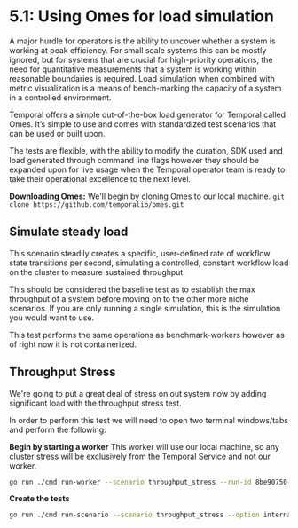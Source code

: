 # 5.1: Using Omes for load simulation

A major hurdle for operators is the ability to uncover whether a system is working at peak efficiency. For small scale systems this can be mostly ignored, but for systems that are crucial for high-priority operations, the need for quantitative measurements that a system is working within reasonable boundaries is required. Load simulation when combined with metric visualization is a means of bench-marking the capacity of a system in a controlled environment.

Temporal offers a simple out-of-the-box load generator for Temporal called Omes. It’s simple to use and comes with standardized test scenarios that can be used or built upon.

The tests are flexible, with the ability to modify the duration, SDK used and load generated through command line flags however they should be expanded upon for live usage when the Temporal operator team is ready to take their operational excellence to the next level.

**Downloading Omes:** We'll begin by cloning Omes to our local machine. `git clone https://github.com/temporalio/omes.git`

## Simulate steady load
This scenario steadily creates a specific, user-defined rate of workflow state transitions per second, simulating a controlled, constant workflow load on the cluster to measure sustained throughput.

This should be considered the baseline test as to establish the max throughput of a system before moving on to the other more niche scenarios. If you are only running a single simulation, this is the simulation you would want to use.

This test performs the same operations as benchmark-workers however as of right now it is not containerized.

## Throughput Stress
We're going to put a great deal of stress on out system now by adding significant load with the throughput stress test.

In order to perform this test we will need to open two terminal windows/tabs and perform the following:


**Begin by starting a worker**
This worker will use our local machine, so any cluster stress will be exclusively from the Temporal Service and not our worker. 

```bash
go run ./cmd run-worker --scenario throughput_stress --run-id 8be90750-e515-4258-83d7-469345837437 --language go
```

**Create the tests**

```bash
go run ./cmd run-scenario --scenario throughput_stress --option internal-iterations=10000 --run-id 8be90750-e515-4258-83d7-469345837437 &>> ../logs/state_transitions_steady.log
```



